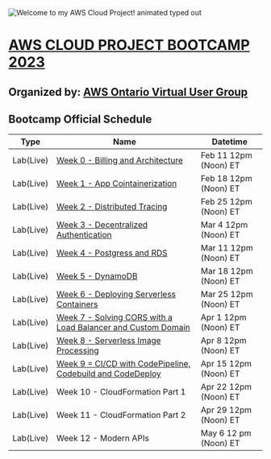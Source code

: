 <img src="https://readme-typing-svg.demolab.com?font=Operator+Mono&size=27&duration=2800&pause=2000&color=FAFAFA&center=true&vCenter=true&width=940&height=50&lines=Welcome+to+my+AWS+Cloud+Project!" align="middle" alt="Welcome to my AWS Cloud Project! animated typed out">

# [AWS CLOUD PROJECT BOOTCAMP 2023](https://aws.cloudprojectbootcamp.com/)
## Organized by: [**AWS Ontario Virtual User Group**](https://www.meetup.com/aws-ontario-virtual-user-group/)


## Bootcamp Official Schedule

| Type | Name | Datetime |
| ---- | ---- | -------- |
| Lab(Live) | [Week 0 - Billing and Architecture](https://github.com/Topsideboss2/AWS_Cloud_Project_2023/blob/main/week0-Billing_and_Architecture.md) | Feb 11 12pm (Noon) ET |
| Lab(Live) | [Week 1 - App Cointainerization](https://github.com/Topsideboss2/AWS_Cloud_Project_2023/blob/main/week1-App_Containerization.md) | Feb 18 12pm (Noon) ET |
| Lab(Live) | [Week 2 - Distributed Tracing](https://github.com/Topsideboss2/AWS_Cloud_Project_2023/blob/main/week2-Distributed_Tracing.md) | Feb 25 12pm (Noon) ET |
| Lab(Live) | [Week 3 - Decentralized Authentication](https://github.com/Topsideboss2/AWS_Cloud_Project_2023/blob/main/week3-Decentralized_Authentication.md) | Mar 4 12pm (Noon) ET |
| Lab(Live) | [Week 4 - Postgress and RDS](https://github.com/Topsideboss2/AWS_Cloud_Project_2023/blob/main/week4-Postgress_and_RDS.md) | Mar 11 12pm (Noon) ET |
| Lab(Live) | [Week 5 - DynamoDB](https://github.com/Topsideboss2/AWS_Cloud_Project_2023/blob/main/week5-DynamoDB.md) | Mar 18 12pm (Noon) ET |
| Lab(Live) | [Week 6 - Deploying Serverless Containers](https://github.com/Topsideboss2/AWS_Cloud_Project_2023/blob/main/week6-Deploying_Serverless_Containers.md) | Mar 25 12pm (Noon) ET |
| Lab(Live) | [Week 7 - Solving CORS with a Load Balancer and Custom Domain](https://github.com/Topsideboss2/AWS_Cloud_Project_2023/blob/main/week7-Solving_CORS_with_a_Load_Balancer_and_Custom_Domain.md) | Apr 1 12pm (Noon) ET |
| Lab(Live) | [Week 8 - Serverless Image Processing](https://github.com/Topsideboss2/AWS_Cloud_Project_2023/blob/main/week8-Serverless_Image_Processing.md) | Apr 8 12pm (Noon) ET |
| Lab(Live) | [Week 9 = CI/CD with CodePipeline, Codebuild and CodeDeploy](https://github.com/Topsideboss2/AWS_Cloud_Project_2023/blob/main/week9-CICD_with_CodePipeline_Codebuild_and_CodeDeploy.md) | Apr 15 12pm (Noon) ET |
| Lab(Live) | Week 10 - CloudFormation Part 1 | Apr 22 12pm (Noon) ET |
| Lab(Live) | Week 11 - CloudFormation Part 2 | Apr 29 12pm (Noon) ET |
| Lab(Live) | Week 12 - Modern APIs | May 6 12 pm (Noon) ET |

